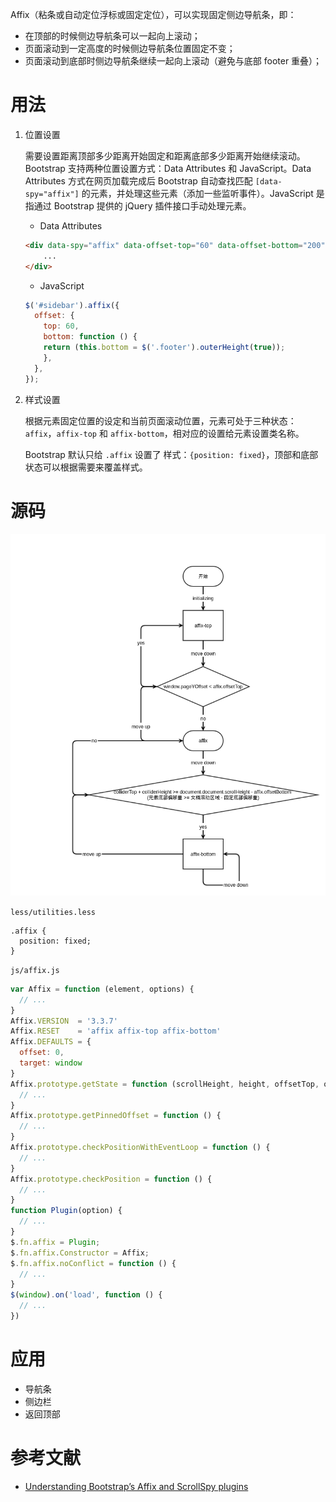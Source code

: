 Affix（粘条或自动定位浮标或固定定位），可以实现固定侧边导航条，即：

- 在顶部的时候侧边导航条可以一起向上滚动；
- 页面滚动到一定高度的时候侧边导航条位置固定不变；
- 页面滚动到底部时侧边导航条继续一起向上滚动（避免与底部 footer 重叠）；

# 用法
1. 位置设置

    需要设置距离顶部多少距离开始固定和距离底部多少距离开始继续滚动。Bootstrap 支持两种位置设置方式：Data Attributes 和 JavaScript。Data Attributes 方式在网页加载完成后 Bootstrap 自动查找匹配 `[data-spy="affix"]` 的元素，并处理这些元素（添加一些监听事件）。JavaScript 是指通过 Bootstrap 提供的 jQuery 插件接口手动处理元素。

    - Data Attributes

    ```html
    <div data-spy="affix" data-offset-top="60" data-offset-bottom="200">
        ...
    </div>
    ```

    - JavaScript

    ```javascript
    $('#sidebar').affix({
      offset: {
        top: 60,
        bottom: function () {
        return (this.bottom = $('.footer').outerHeight(true));
        },
      },
    });
    ```

2. 样式设置

    根据元素固定位置的设定和当前页面滚动位置，元素可处于三种状态：`affix`，`affix-top` 和 `affix-bottom`，相对应的设置给元素设置类名称。

    Bootstrap 默认只给 `.affix` 设置了 样式：`{position: fixed}`，顶部和底部状态可以根据需要来覆盖样式。

# 源码
![affix-flowchart.png](./.attachement/affix-flowchart.png)


`less/utilities.less`

```less
.affix {
  position: fixed;
}
```

`js/affix.js`

```javascript
var Affix = function (element, options) {
  // ...
}
Affix.VERSION  = '3.3.7'
Affix.RESET    = 'affix affix-top affix-bottom'
Affix.DEFAULTS = {
  offset: 0,
  target: window
}
Affix.prototype.getState = function (scrollHeight, height, offsetTop, offsetBottom) {
  // ...
}
Affix.prototype.getPinnedOffset = function () {
  // ...
}
Affix.prototype.checkPositionWithEventLoop = function () {
  // ...
}
Affix.prototype.checkPosition = function () {
  // ...
}
function Plugin(option) {
  // ...
}
$.fn.affix = Plugin;
$.fn.affix.Constructor = Affix;
$.fn.affix.noConflict = function () {
  // ...
}
$(window).on('load', function () {
  // ...
})
```

# 应用
- 导航条
- 侧边栏
- 返回顶部

# 参考文献
- [Understanding Bootstrap’s Affix and ScrollSpy plugins](https://www.sitepoint.com/understanding-bootstraps-affix-scrollspy-plugins/)

